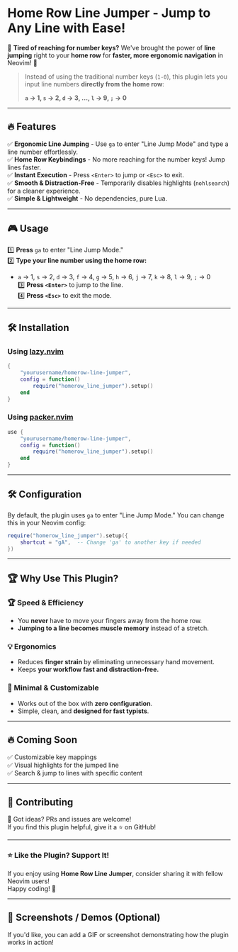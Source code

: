 # Home Row Line Jumper - Jump to Any Line with Ease!

🚀 **Tired of reaching for number keys?** We've brought the power of **line jumping** right to your **home row** for **faster, more ergonomic navigation** in Neovim! 🎯  

> Instead of using the traditional number keys (`1-0`), this plugin lets you input line numbers **directly from the home row**:
>  
> **`a` → 1, `s` → 2, `d` → 3, ..., `l` → 9, `;` → 0**  

---
## 🔥 Features
✅ **Ergonomic Line Jumping** - Use `ga` to enter "Line Jump Mode" and type a line number effortlessly.  
✅ **Home Row Keybindings** - No more reaching for the number keys! Jump lines faster.  
✅ **Instant Execution** - Press `<Enter>` to jump or `<Esc>` to exit.  
✅ **Smooth & Distraction-Free** - Temporarily disables highlights (`nohlsearch`) for a cleaner experience.  
✅ **Simple & Lightweight** - No dependencies, pure Lua.  

---
## 🎮 Usage
1️⃣ **Press** `ga` to enter "Line Jump Mode."  
2️⃣ **Type your line number using the home row:**  
   - `a` → 1, `s` → 2, `d` → 3, `f` → 4, `g` → 5, `h` → 6, `j` → 7, `k` → 8, `l` → 9, `;` → 0  
3️⃣ **Press `<Enter>`** to jump to the line.  
4️⃣ **Press `<Esc>`** to exit the mode.  

---
## 🛠 Installation
### Using [lazy.nvim](https://github.com/folke/lazy.nvim)
```lua
{
    "yourusername/homerow-line-jumper",
    config = function()
        require("homerow_line_jumper").setup()
    end
}
```

### Using [packer.nvim](https://github.com/wbthomason/packer.nvim)
```lua
use {
    "yourusername/homerow-line-jumper",
    config = function()
        require("homerow_line_jumper").setup()
    end
}
```

---
## 🛠️ Configuration
By default, the plugin uses `ga` to enter "Line Jump Mode." You can change this in your Neovim config:

```lua
require("homerow_line_jumper").setup({
    shortcut = "gA",  -- Change 'ga' to another key if needed
})
```

---
## 🏆 Why Use This Plugin?
### 🏆 Speed & Efficiency
- You **never** have to move your fingers away from the home row.
- **Jumping to a line becomes muscle memory** instead of a stretch.

### 💡 Ergonomics
- Reduces **finger strain** by eliminating unnecessary hand movement.
- Keeps **your workflow fast and distraction-free.**

### 🎨 Minimal & Customizable
- Works out of the box with **zero configuration**.
- Simple, clean, and **designed for fast typists**.

---
## 🔥 Coming Soon
✅ Customizable key mappings  
✅ Visual highlights for the jumped line  
✅ Search & jump to lines with specific content  

---
## 👥 Contributing
🚀 Got ideas? PRs and issues are welcome!  
If you find this plugin helpful, give it a ⭐ on GitHub!  

---

### ⭐ Like the Plugin? Support It!
If you enjoy using **Home Row Line Jumper**, consider sharing it with fellow Neovim users!  
Happy coding! 🚀  

---

## 📂 Screenshots / Demos (Optional)
If you'd like, you can add a GIF or screenshot demonstrating how the plugin works in action!

